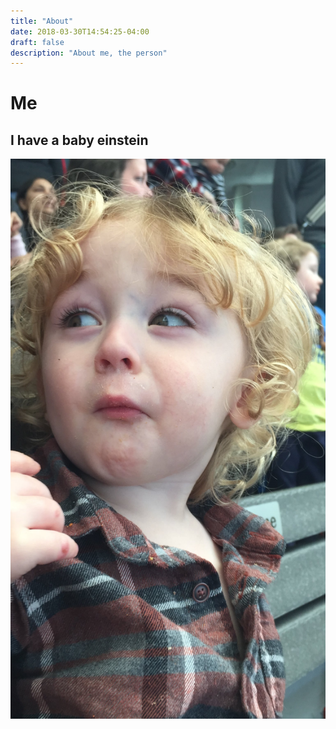```yaml
---
title: "About"
date: 2018-03-30T14:54:25-04:00
draft: false
description: "About me, the person"
---
```


# Me

## I have a baby einstein
![](/img/elias-whaaat.JPG)
<br><br>

